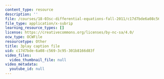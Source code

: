 ```yaml
---
content_type: resource
description: ''
file: /courses/18-03sc-differential-equations-fall-2011/c17d7bde6a08c5693c95301b8166d83f_EQJBp6Ym-6A.srt
file_type: application/x-subrip
learning_resource_types: []
license: https://creativecommons.org/licenses/by-nc-sa/4.0/
ocw_type: OCWFile
resourcetype: Other
title: 3play caption file
uid: c17d7bde-6a08-c569-3c95-301b8166d83f
video_files:
  video_thumbnail_file: null
video_metadata:
  youtube_id: null
---
```

